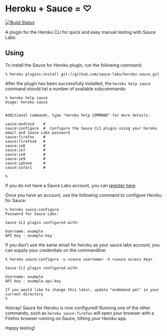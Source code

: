 # Heroku + Sauce = ♡

[![Build Status](https://travis-ci.org/sauce-labs/heroku-sauce.png)](https://travis-ci.org/sauce-labs/heroku-sauce)

A plugin for the Heroku CLI for quick and easy manual testing with Sauce Labs.

## Using

To install the Sauce for Heroku plugin, run the following command:

    % heroku plugins:install git://github.com/sauce-labs/heroku-sauce.git

After the plugin has been successfully installed, the `heroku help sauce`
command should list a number of available subcommands:

    % heroku help sauce
    Usage: heroku sauce


    Additional commands, type "heroku help COMMAND" for more details:

    sauce:android    # 
    sauce:configure  #  Configure the Sauce CLI plugin using your heroku email and Sauce Labs password
    sauce:firefox    # 
    sauce:firefox4   # 
    sauce:ie6        # 
    sauce:ie7        # 
    sauce:ie8        # 
    sauce:ie9        # 
    sauce:iphone     # 
    sauce:safari     # 

    %


If you do not have a Sauce Labs account, you can [register here](https://saucelabs.com/signup/plan/free).


Once you have an account, use the following command to configure Heroku for
Sauce:

    % heroku sauce:configure
    Password for Sauce Labs:

    Sauce CLI plugin configured with:
 
    Username: example
    API key : example-key

If you don't use the same email for heroku as your sauce labs account, you can supply your credentials on the commandline:

    % heroku sauce:configure -u <sauce username> -k <sauce access key>
    
    Sauce CLI plugin configured with:

    Username: example
    API key : example-api-key

    If you would like to change this later, update "ondemand.yml" in your current directory
    %


Hooray! Sauce for Heroku is now configured! Running one of the other commands,
such as `heroku sauce:firefox` will open your browser with a Firefox browser
running on Sauce, hitting your Heroku app.

Happy testing!
